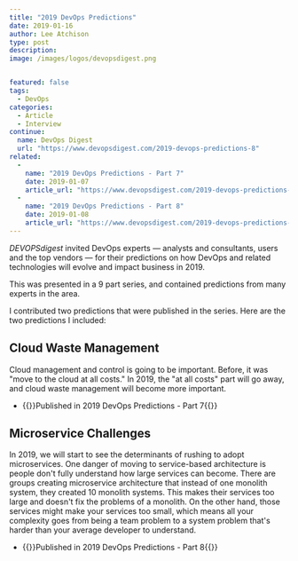 ```yaml
---
title: "2019 DevOps Predictions"
date: 2019-01-16
author: Lee Atchison
type: post
description: 
image: /images/logos/devopsdigest.png


featured: false
tags:
  - DevOps
categories:
  - Article
  - Interview
continue:
  name: DevOps Digest
  url: "https://www.devopsdigest.com/2019-devops-predictions-8"
related:
  -
    name: "2019 DevOps Predictions - Part 7"
    date: 2019-01-07
    article_url: "https://www.devopsdigest.com/2019-devops-predictions-7"
  -
    name: "2019 DevOps Predictions - Part 8"
    date: 2019-01-08
    article_url: "https://www.devopsdigest.com/2019-devops-predictions-8"
---
```


*DEVOPSdigest* invited DevOps experts — analysts and consultants, users and the top vendors — for their predictions on how DevOps and related technologies will evolve and impact business in 2019.

This was presented in a 9 part series, and contained predictions from many experts in the area.

I contributed two predictions that were published in the series.<!--more--> Here are the two predictions I included:

## Cloud Waste Management

Cloud management and control is going to be important. Before, it was "move to the cloud at all costs." In 2019, the "at all costs" part will go away, and cloud waste management will become more important.

* {{<extlink url="https://www.devopsdigest.com/2019-devops-predictions-7">}}Published in 2019 DevOps Predictions - Part 7{{</extlink>}}

## Microservice Challenges
In 2019, we will start to see the determinants of rushing to adopt microservices. One danger of moving to service-based architecture is people don't fully understand how large services can become. There are groups creating microservice architecture that instead of one monolith system, they created 10 monolith systems. This makes their services too large and doesn't fix the problems of a monolith. On the other hand, those services might make your services too small, which means all your complexity goes from being a team problem to a system problem that's harder than your average developer to understand.

* {{<extlink url="https://www.devopsdigest.com/2019-devops-predictions-8">}}Published in 2019 DevOps Predictions - Part 8{{</extlink>}}
